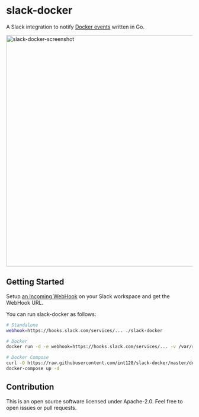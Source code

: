 # slack-docker

A Slack integration to notify [Docker events](https://docs.docker.com/engine/reference/commandline/events/) written in Go.

<img width="623" alt="slack-docker-screenshot" src="https://user-images.githubusercontent.com/321266/32720381-bc847924-c8a6-11e7-8348-fa7e03e82939.png">


## Getting Started

Setup [an Incoming WebHook](https://my.slack.com/services/new/incoming-webhook) on your Slack workspace and get the WebHook URL.

You can run slack-docker as follows:

```sh
# Standalone
webhook=https://hooks.slack.com/services/... ./slack-docker

# Docker
docker run -d -e webhook=https://hooks.slack.com/services/... -v /var/run/docker.sock:/var/run/docker.sock int128/slack-docker

# Docker Compose
curl -O https://raw.githubusercontent.com/int128/slack-docker/master/docker-compose.yml
docker-compose up -d
```


## Contribution

This is an open source software licensed under Apache-2.0.
Feel free to open issues or pull requests.
